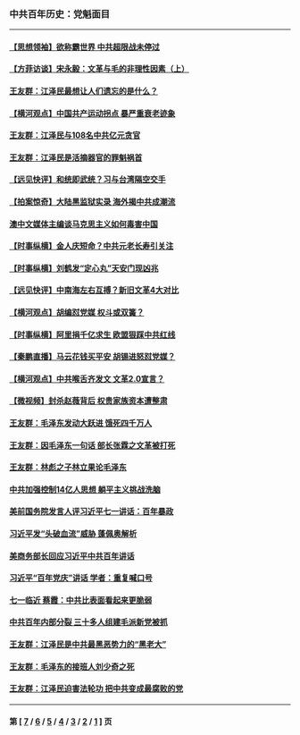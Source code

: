 ### 中共百年历史：党魁面目
---
#### [【思想领袖】欲称霸世界 中共超限战未停过](../../pages/nf1176107/n13745142.md?12100430) 
#### [【方菲访谈】宋永毅：文革与毛的非理性因素（上）](../../pages/nf1176107/n13469956.md?12100430) 
#### [王友群：江泽民最想让人们遗忘的是什么？](../../pages/nf1176107/n13408949.md?12100430) 
#### [【横河观点】中国共产运动拐点 暴严重衰老迹象](../../pages/nf1176107/n13388333.md?12100430) 
#### [王友群：江泽民与108名中共亿元贪官](../../pages/nf1176107/n13352358.md?12100430) 
#### [王友群：江泽民是活摘器官的罪魁祸首](../../pages/nf1176107/n13336903.md?12100430) 
#### [【远见快评】和统即武统？习与台湾隔空交手](../../pages/nf1176107/n13297739.md?12100430) 
#### [【拍案惊奇】大陆黑监狱实录 海外揭中共成潮流](../../pages/nf1176107/n13288853.md?12100430) 
#### [澳中文媒体主编谈马克思主义如何毒害中国](../../pages/nf1176107/n13257387.md?12100430) 
#### [【时事纵横】金人庆短命？中共元老长寿引关注](../../pages/nf1176107/n13217934.md?12100430) 
#### [【时事纵横】刘鹤发“定心丸”天安门现凶兆](../../pages/nf1176107/n13215416.md?12100430) 
#### [【远见快评】中南海左右互搏？新旧文革4大对比](../../pages/nf1176107/n13214745.md?12100430) 
#### [【横河观点】胡编怼党媒 权斗或双簧？](../../pages/nf1176107/n13210864.md?12100430) 
#### [【时事纵横】阿里捐千亿求生 欧盟狠踩中共红线](../../pages/nf1176107/n13206431.md?12100430) 
#### [【秦鹏直播】马云花钱买平安 胡锡进怒怼党媒？](../../pages/nf1176107/n13206392.md?12100430) 
#### [【横河观点】中共喉舌齐发文 文革2.0宣言？](../../pages/nf1176107/n13201248.md?12100430) 
#### [【微视频】封杀赵薇背后 权贵家族资本遭整肃](../../pages/nf1176107/n13197798.md?12100430) 
#### [王友群：毛泽东发动大跃进 饿死四千万人](../../pages/nf1176107/n13177158.md?12100430) 
#### [王友群：因毛泽东一句话 部长张霖之文革被打死](../../pages/nf1176107/n13161711.md?12100430) 
#### [王友群：林彪之子林立果论毛泽东](../../pages/nf1176107/n13128622.md?12100430) 
#### [中共加强控制14亿人思想 躺平主义挑战洗脑](../../pages/nf1176107/n13094299.md?12100430) 
#### [美前国务院发言人评习近平七一讲话：百年暴政](../../pages/nf1176107/n13066986.md?12100430) 
#### [习近平发“头破血流”威胁 蓬佩奥解析](../../pages/nf1176107/n13063604.md?12100430) 
#### [美商务部长回应习近平中共百年讲话](../../pages/nf1176107/n13062903.md?12100430) 
#### [习近平“百年党庆”讲话 学者：重复喊口号](../../pages/nf1176107/n13061411.md?12100430) 
#### [七一临近 蔡霞：中共比表面看起来更脆弱](../../pages/nf1176107/n13056418.md?12100430) 
#### [中共百年内部分裂 三十多人组建毛派新党被抓](../../pages/nf1176107/n13044023.md?12100430) 
#### [王友群：江泽民是中共最黑恶势力的“黑老大”](../../pages/nf1176107/n13022180.md?12100430) 
#### [王友群：毛泽东的接班人刘少奇之死](../../pages/nf1176107/n12991772.md?12100430) 
#### [王友群：江泽民迫害法轮功 把中共变成最腐败的党](../../pages/nf1176107/n12947347.md?12100430) 

---
#### 第 [ [7](./7.md?12100430) / [6](./6.md?12100430) / [5](./5.md?12100430) / [4](./4.md?12100430) / [3](./3.md?12100430) / [2](./2.md?12100430) / [1](./1.md?12100430) ] 页
